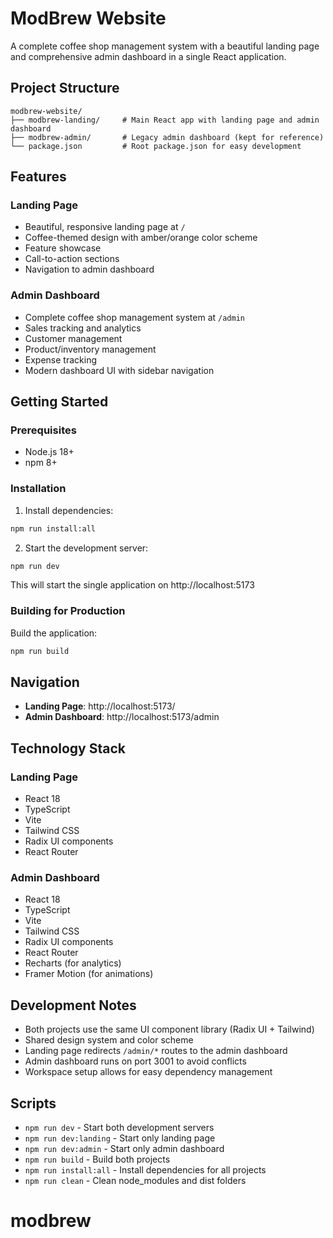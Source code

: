 # ModBrew Website

A complete coffee shop management system with a beautiful landing page and comprehensive admin dashboard in a single React application.

## Project Structure

```
modbrew-website/
├── modbrew-landing/     # Main React app with landing page and admin dashboard
├── modbrew-admin/       # Legacy admin dashboard (kept for reference)
└── package.json         # Root package.json for easy development
```

## Features

### Landing Page
- Beautiful, responsive landing page at `/`
- Coffee-themed design with amber/orange color scheme
- Feature showcase
- Call-to-action sections
- Navigation to admin dashboard

### Admin Dashboard
- Complete coffee shop management system at `/admin`
- Sales tracking and analytics
- Customer management
- Product/inventory management
- Expense tracking
- Modern dashboard UI with sidebar navigation

## Getting Started

### Prerequisites
- Node.js 18+ 
- npm 8+

### Installation

1. Install dependencies:
```bash
npm run install:all
```

2. Start the development server:
```bash
npm run dev
```

This will start the single application on http://localhost:5173

### Building for Production

Build the application:
```bash
npm run build
```

## Navigation

- **Landing Page**: http://localhost:5173/
- **Admin Dashboard**: http://localhost:5173/admin

## Technology Stack

### Landing Page
- React 18
- TypeScript
- Vite
- Tailwind CSS
- Radix UI components
- React Router

### Admin Dashboard
- React 18
- TypeScript
- Vite
- Tailwind CSS
- Radix UI components
- React Router
- Recharts (for analytics)
- Framer Motion (for animations)

## Development Notes

- Both projects use the same UI component library (Radix UI + Tailwind)
- Shared design system and color scheme
- Landing page redirects `/admin/*` routes to the admin dashboard
- Admin dashboard runs on port 3001 to avoid conflicts
- Workspace setup allows for easy dependency management

## Scripts

- `npm run dev` - Start both development servers
- `npm run dev:landing` - Start only landing page
- `npm run dev:admin` - Start only admin dashboard
- `npm run build` - Build both projects
- `npm run install:all` - Install dependencies for all projects
- `npm run clean` - Clean node_modules and dist folders
# modbrew
